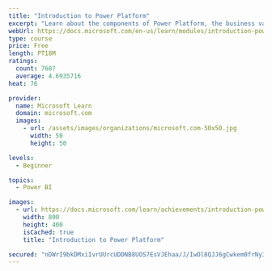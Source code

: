 ```yaml
---
title: "Introduction to Power Platform"
excerpt: "Learn about the components of Power Platform, the business value for customers, and security of the technology."
webUrl: https://docs.microsoft.com/en-us/learn/modules/introduction-power-platform/
type: course
price: Free
length: PT18M
ratings:
  count: 7607
  average: 4.6935716
heat: 76

provider:
  name: Microsoft Learn
  domain: microsoft.com
  images:
    - url: /assets/images/organizations/microsoft.com-50x50.jpg
      width: 50
      height: 50

levels:
  - Beginner

topics:
  - Power BI

images:
  - url: https://docs.microsoft.com/learn/achievements/introduction-power-platform-social.png
    width: 800
    height: 400
    isCached: true
    title: "Introduction to Power Platform"

secured: "nDWrI9bkDMxiIvrUUrcUDDNB8UOS7EsVJEhaa/J/IwOl8QJJ6gCwkem0frNy3WX7V+U3UIrILb5tLCPZcDgB0VyUXNPVSuNec+SXQq/qZnOPcxrsc9oBryUNHHp9g1JldR5r6oPMSDcAWMA58iuBFBSPJpbl+hs5SvN1KpQTIQkLXtkHmZawVRZbkWs1JO1RtKMcOPiOaOJdm15R5W74NqwAHv7A5Tb0v5XDY9UVzbOOdUEzd3q6iNufzK3OzHrEsQTNsGz2ZM/PlgFrFqYmy2Z0ZjntvvX17qXOuFCURnNlCpdW6Xd4UtFGymeU+FgSPMcw/EkJ1crkseVxYAzmqj1brm7gi55L9uytmdApM0r/mqdr6HWYZelqVMymCt0+2W1OADCovOBIpI0+FVvpQQ==;aJN2ceuIuZUYzx/obrE4dQ=="
---
```


